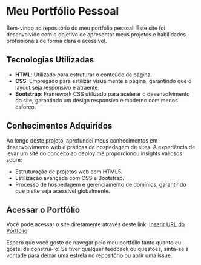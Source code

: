 # Meu Portfólio Pessoal

Bem-vindo ao repositório do meu portfólio pessoal! Este site foi desenvolvido com o objetivo de apresentar meus projetos e habilidades profissionais de forma clara e acessível.

## Tecnologias Utilizadas
- **HTML**: Utilizado para estruturar o conteúdo da página.
- **CSS**: Empregado para estilizar visualmente a página, garantindo que o layout seja responsivo e atraente.
- **Bootstrap**: Framework CSS utilizado para acelerar o desenvolvimento do site, garantindo um design responsivo e moderno com menos esforço.
  
## Conhecimentos Adquiridos
Ao longo deste projeto, aprofundei meus conhecimentos em desenvolvimento web e práticas de hospedagem de sites. A experiência de levar um site do conceito ao deploy me proporcionou insights valiosos sobre:
- Estruturação de projetos web com HTML5.
- Estilização avançada com CSS e Bootstrap.
- Processo de hospedagem e gerenciamento de domínios, garantindo que o site seja acessível globalmente.

## Acessar o Portfólio
Você pode acessar o site diretamente através deste link: [Inserir URL do Portfólio](#)

Espero que você goste de navegar pelo meu portfólio tanto quanto eu gostei de construí-lo! Se tiver qualquer feedback ou questões, sinta-se à vontade para deixar uma estrela no repositório ou abrir uma issue.
